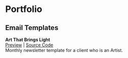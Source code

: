 # Portfolio

## Email Templates

**Art That Brings Light**  
[Preview](https://rabbitheart.neocities.org/portfolio/sg_email%20newsletter.html) | [Source Code](https://github.com/rabbitheart/Portfolio/blob/main/SG_Email%20Newsletter)  
Monthly newsletter template for a client who is an Artist. 
